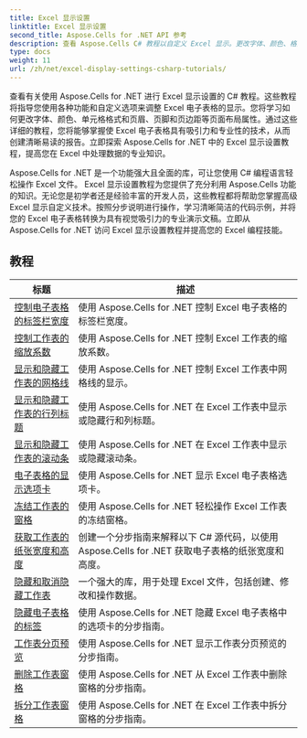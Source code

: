 ```yaml
---
title: Excel 显示设置
linktitle: Excel 显示设置
second_title: Aspose.Cells for .NET API 参考
description: 查看 Aspose.Cells C# 教程以自定义 Excel 显示。更改字体、颜色、格式并创建有吸引力的报告。
type: docs
weight: 11
url: /zh/net/excel-display-settings-csharp-tutorials/
---
```

查看有关使用 Aspose.Cells for .NET 进行 Excel 显示设置的 C# 教程。这些教程将指导您使用各种功能和自定义选项来调整 Excel 电子表格的显示。您将学习如何更改字体、颜色、单元格格式和页眉、页脚和页边距等页面布局属性。通过这些详细的教程，您将能够掌握使 Excel 电子表格具有吸引力和专业性的技术，从而创建清晰易读的报告。立即探索 Aspose.Cells for .NET 中的 Excel 显示设置教程，提高您在 Excel 中处理数据的专业知识。

Aspose.Cells for .NET 是一个功能强大且全面的库，可让您使用 C# 编程语言轻松操作 Excel 文件。 Excel 显示设置教程为您提供了充分利用 Aspose.Cells 功能的知识。无论您是初学者还是经验丰富的开发人员，这些教程都将帮助您掌握高级 Excel 显示自定义技术。按照分步说明进行操作，学习清晰简洁的代码示例，并将您的 Excel 电子表格转换为具有视觉吸引力的专业演示文稿。立即从 Aspose.Cells for .NET 访问 Excel 显示设置教程并提高您的 Excel 编程技能。

## 教程 
| 标题 | 描述 |
| --- | --- |
| [控制电子表格的标签栏宽度](./control-tab-bar-width-of-spreadsheet/) | 使用 Aspose.Cells for .NET 控制 Excel 电子表格的标签栏宽度。 |  
| [控制工作表的缩放系数](./controll-zoom-factor-of-worksheet/) | 使用 Aspose.Cells for .NET 控制 Excel 工作表的缩放系数。 |  
| [显示和隐藏工作表的网格线](./display-and-hide-gridlines-of-worksheet/) | 使用 Aspose.Cells for .NET 控制 Excel 工作表中网格线的显示。 |  
| [显示和隐藏工作表的行列标题](./display-and-hide-row-column-headers-of-worksheet/) | 使用 Aspose.Cells for .NET 在 Excel 工作表中显示或隐藏行和列标题。 |  
| [显示和隐藏工作表的滚动条](./display-and-hide-scroll-bars-of-worksheet/) | 使用 Aspose.Cells for .NET 在 Excel 工作表中显示或隐藏滚动条。 |  
| [电子表格的显示选项卡](./display-tab-of-spreadsheet/) | 使用 Aspose.Cells for .NET 显示 Excel 电子表格选项卡。 |  
| [冻结工作表的窗格](./freeze-panes-of-worksheet/) | 使用 Aspose.Cells for .NET 轻松操作 Excel 工作表的冻结窗格。 |  
| [获取工作表的纸张宽度和高度](./get-paper-width-and-height-of-worksheet/) | 创建一个分步指南来解释以下 C# 源代码，以使用 Aspose.Cells for .NET 获取电子表格的纸张宽度和高度。 |  
| [隐藏和取消隐藏工作表](./hide-and-unhide-worksheet/) | 一个强大的库，用于处理 Excel 文件，包括创建、修改和操作数据。 |  
| [隐藏电子表格的标签](./hide-tabs-of-spreadsheet/) | 使用 Aspose.Cells for .NET 隐藏 Excel 电子表格中的选项卡的分步指南。 |  
| [工作表分页预览](./page-break-preview-of-worksheet/) | 使用 Aspose.Cells for .NET 显示工作表分页预览的分步指南。 |  
| [删除工作表窗格](./remove-panes-of-worksheet/) | 使用 Aspose.Cells for .NET 从 Excel 工作表中删除窗格的分步指南。 |  
| [拆分工作表窗格](./split-panes-of-worksheet/) | 使用 Aspose.Cells for .NET 在 Excel 工作表中拆分窗格的分步指南。 |  